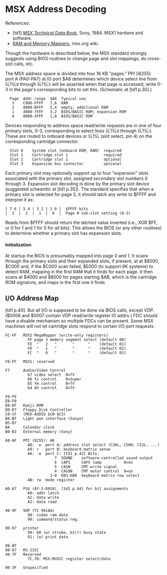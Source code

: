 MSX Address Decoding
====================

References:
- \[td1] [_MSX Technical Data Book_][th1], Sony, 1984.
  MSX1 hardwre and software.
- [RAM and Memory Mappers][mw ramm], msx.org wiki.

Though the hardware is described below, the MSX standard strongly suggests
using BIOS routines to change page and slot mappings, do cross-slot calls,
etc.

The MSX address space is divided into four 16 KB "pages."  PPI (i8255)
port A (PA0-PA7) at IO port $A8 determines which device select line from
`S̅L̅T̅S̅L̅0` through `S̅L̅T̅S̅L̅3` will be asserted when that page is accessed;
write 0-3 in the page's corresponding bits to set this.
(Schematic at [td1 p.30].)

      Page  Addr.range  $A8  Typical use
       3    C000-FFFF   7,6  RAM
       2    8000-BFFF   5,4  empty; additional RAM
       1    4000-7FFF   3,2  BIOS/BASIC ROM; expansion ROM
       0    0000-3FFF   1,0  BIOS/BASIC ROM

Devices responding to address space read/write requests are in one of four
_primary_ slots, 0-3, corresponding to select lines `S̅L̅T̅S̅L̅0` through
`S̅L̅T̅S̅L̅3`. These are routed to onboard devices or `S̅L̅T̅S̅L̅` (slot select, pin
4) on the corresponding cartridge connector.

      Slot 0    System slot (onboard ROM, RAM)  required
      Slot 1    Cartridge slot 1                required
      Slot 2    Cartridge slot 2                optional
      Slot 3    Expansion bus connector         optional

Each primary slot may optionally support up to four "expansion" slots
associated with the primary slot, assigned _secondary slot numbers_ 0
through 3. Expansion slot decoding is done by the primary slot device
(suggested scheamtic at [td1 p.35]). The standard specifies that when a
primary slot is selected for page 3, it should latch any write to $FFFF and
interpret it as:

    | 7 6 | 5 4 | 3 2 | 1 0 |  $FFFF bits
    |  3  |  2  |  1  |  0  |  Page # sub-slot setting (0-3)

Reads from $FFFF should return the latched value inverted (i.e., XOR $FF,
or 0 for 1 and 1 for 0 for all bits). This allows the BIOS (or any other
routines) to determine whether a primary slot has expansion slots.

#### Initialization

At startup the BIOS is presumably mapped into page 0 and 1. It scans
through the primary slots and their expanded slots, if present, at at
$8000, $C000 and, if the $C000 scan failed, $E000 (to support 8K systems)
to detect RAM, mapping in the first RAM that it finds for each page. It
then scans at $4000 and $8000 for pages starting $AB, which is the
cartridge ROM signature, and maps in the first one it finds.


I/O Address Map
---------------

[td1 p.40]. But all I/O is supposed to be done via BIOS calls, except VDP.
($0006 and $0007 contain VDP read/write register IO addrs.) FDC should have
a disable mechanism so multiple FDCs can be present. Some MSX machines will
not let cartridge slots respond to certain I/O port requests.

    FC-FF   MSX2 MegaMapper (write-only registers)
              FF page 3 memory segment select (default 00)
              FE  "   2   "       "      "    (default 01)
              FD  "   1   "       "      "    (default 02)
              FC  "   0   "       "      "    (default 03)

    F8-FF   MSX1: reserved

    F7      Audio/Video Control
              b7 video select  0=TV
              b6 Ys control    0=Super
              b5 Ym control    0=TV
              b4 AV control    0=TV

    F0-F6
    E0-F0
    D8-DF   Kanji ROM
    D0-D7   Floppy Disk Controller
    C0-CF   (MSX-AUDIO $C0-$C3)
    B8-BF   Light pen interface (Sanyo)
    B5-B7
    B4      Calendar clock
    B0-B3   External memory (Sony)

    A8-AF   PPI (8255): A8
              A8:  w  port A: address slot select (CS0L, CS0H, CS1L, ...)
              A9: r   port B: keyboard matrix sense
              AA:  w  port C: [td1 p.43] Bits:
                          7  SOUND    software-controlled sound output
                          6  CAPS     CAPS lamp          0=on
                          5  CASW     CMT write signal
                          4  CASON    CMT motor control  0=on
                        3-0  KB3-KB0  keyboard matrix row select
              AB: rw  mode register

    A0-A7   PSG (AY-3-8910). [td1 p.44] for bit assignments
              A0: addr latch
              A1: data write
              A2: data read

    98-9F   VDP (TI 9918A)
              98: video ram data
              99: command/status reg.

    90-97   printer
              90: b0 (w) strobe, b1(r) busy state
              91: (w) print data

    88-8F
    80-87   RS-232C
    40-7F   Reserved
              7C,7D: MSX-MUSIC register select/data

    00-3F   Unspecified



<!-------------------------------------------------------------------->
[mw ramm]: https://www.msx.org/wiki/RAM_and_Memory_Mappers
[th1]: https://archive.org/stream/MSXTechnicalHandbookBySony#page/n5/mode/1up
